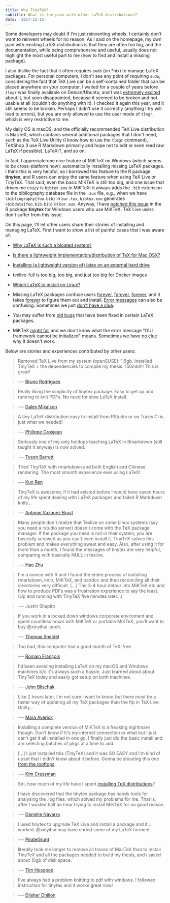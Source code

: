 ```yaml
---
title: Why TinyTeX?
subtitle: What is the pain with other LaTeX distributions?
date: '2017-12-15'
---
```


Some developers may doubt if I'm just reinventing wheels. I certainly don't want to reinvent wheels for no reason. As I said on the homepage, my own pain with existing LaTeX distributions is that they are often too big, and the documentation, while being comprehensive and useful, usually does not highlight the most useful part to me (how to find and install a missing package).

I also dislike the fact that it often requires `sudo` (on *nix) to manage LaTeX packages. For personal computers, I don't see any point of requiring `sudo`, considering the fact that TeX Live can be a self-contained folder that can be placed anywhere on your computer. I waited for a couple of years before `tlmgr` was finally available on Debian/Ubuntu, and I was [extremely excited](https://twitter.com/xieyihui/status/397238590523973632) about it, but soon disappointed, because it seemed to be broken and not usable at all (couldn't do anything with it). I checked it again this year, and it still seems to be broken. Perhaps I didn't use it correctly (anything I try will lead to errors), but you are only allowed to use the user mode of `tlmgr`, which is very restrictive to me.

My daily OS is macOS, and the officially recommended TeX Live distribution is MacTeX, which contains several additional packages that I don't need, such as the TeX Live Utility (I know how to use the `tlmgr` command), TeXShop (I use R Markdown primarily and hope not to edit or even read raw LaTeX if possible), LaTeXiT, and so on. 

In fact, I appreciate one nice feature of MiKTeX on Windows (which seems to be cross-platform now): automatically installing missing LaTeX packages. I think this is very helpful, so I borrowed this feature to the R package **tinytex**, and R users can enjoy the same feature when using TeX Live or TinyTeX. That said, even the basic MiKTeX is still too big, and one issue that drives me crazy is `bibtex.exe` in MiKTeX: it always adds the `.bib` extension to the bibliography database file in the `.aux` file, e.g., when we have `\bibliography{foo.bib}` in `bar.tex`, `bibtex.exe` generates `\bibdata{foo.bib.bib}` in `bar.aux`. Anyway, I have [patched this issue](https://github.com/yihui/tinytex/blob/4275a375c6/R/latex.R#L189-L196) in the R package **tinytex** for Windows users who use MiKTeX. TeX Live users don't suffer from this issue.

On this page, I'll let other users share their stories of installing and managing LaTeX. First I want to show a list of painful cases that I was aware of:

- [Why LaTeX is such a bloated system?](https://ubuntuforums.org/showthread.php?t=395863)

- [Is there a lightweight implementation/distribution of TeX for Mac OSX?](https://tex.stackexchange.com/q/43862/9128)

- [Installing (a lightweight version of) latex on an external hard drive](https://tex.stackexchange.com/q/81802/9128)

- texlive-full is [too big](https://github.com/rstudio/rticles/pull/130#issuecomment-313732003), [too big](https://github.com/rocker-org/rocker/issues/266), and [just too big](https://github.com/road2stat/liftr/issues/25) for Docker images

- [Which LaTeX to install on Linux?](https://tex.stackexchange.com/q/18939/9128)

- Missing LaTeX packages confuse users [forever](https://github.com/rstudio/rmarkdown/issues/359), [forever](https://github.com/rstudio/rmarkdown/issues/1076), [forever](https://github.com/rstudio/rmarkdown/issues/1393), and it takes [forever](https://twitter.com/xieyihui/status/763805846807547904) to figure them out and install. [Error messages](https://stackoverflow.com/q/47400936/559676) can also be confusing. Sometimes we just [don't have a clue](https://github.com/rstudio/bookdown/issues/507).

- You may suffer from [old bugs](https://github.com/rstudio/rmarkdown/issues/1505) that have been fixed in certain LaTeX packages.

- MiKTeX [might fail](https://github.com/rstudio/bookdown/issues/531) and we don't know what the error message "GUI framework cannot be initialized" means. Sometimes we have [no clue](https://stackoverflow.com/questions/48892499/compile-rmarkdown-document-with-render#comment84801684_48892499) why it doesn't work.

Below are stories and experiences contributed by other users:

> Removed TeX Live from my system (openSUSE): 1.5gb. Installed TinyTeX + the dependencies to compile my thesis: 150mb!!!! This is great!

> --- [Bruno Rodrigues](https://twitter.com/brodriguesco/status/942162790587957248)

<!-- -->

> Really liking the simplicity of tinytex package. Easy to get up and running to knit PDFs. No need for slow LaTeX install.

> --- [Daley Mikalson](https://twitter.com/lingwhatics/status/941766989424537602)

<!-- -->

> A tiny LaTeX distribution easy to install from RStudio or on Travis CI is just what we needed!

> --- [Philippe Grosjean](https://twitter.com/PhilGrosjean/status/941241878309232640)

<!-- -->

> Seriously one of my only holdups teaching LaTeX in Rmarkdown (still taught it anyway) is now solved.

> --- [ Tyson Barrett](https://twitter.com/healthandstats/status/941169151749406720)

<!-- -->

> Tried TinyTeX with rmarkdown and both English and Chinese rendering. The most smooth experience ever using LaTeX!

> --- [Kun Ren](https://twitter.com/renkun_ken/status/941352666730455041)

<!-- -->

> TinyTeX is awesome, if it had existed before I would have saved hours of my life spent dealing with LaTeX packages and failed R Markdown knits...

> --- [Antonio Vazquez Brust](https://github.com/rstudio/bookdown/issues/292#issuecomment-356480809)

<!-- -->

> Many people don't realize that Texlive on some Linux systems (say you need a rstudio server) doesn't come with the TeX package manager. If the package you need is not in their system, you are basically screwed as you can't even install it. TinyTeX solves this problem and makes everything sweet and easy. Also, after using it for more than a month, I found the  messages of tinytex are very helpful, comparing with basically NULL in texlive. 

> --- [Hao Zhu](https://community.rstudio.com/t/texlive-distribution-on-centos-for-rstudio-server-and-connect/2916)

<!-- -->

> I'm a novice with R and I found the entire process of installing rmarkdown, knitr, MiKTeX, and pandoc and then reconciling all their directories very difficult. [...] The 3-4 hour detour into MiKTeX etc and how to produce PDFs was a frustration experience to say the least. (Up and running with TinyTeX five minutes later...)

> --- Justin Shapiro

<!-- -->

> If you work in a locked down windows corporate enviroment and spent countless hours with MiKTeX or portable MiKTeX, you'll want to buy @xieyihui lunch.

> --- [Thomas Speidel](https://twitter.com/ThomasSpeidel/status/957856056108920835)

<!-- -->

> Too bad, this computer had a good month of TeX-free.

> --- [Romain François](https://twitter.com/romain_francois/status/979022989634174976)

<!-- -->

> I'd been avoiding installing LaTeX on my macOS and Windows machines b/c it's always such a hassle. Just learned about about TinyTeX today and easily got setup on both machines.

> --- [John Blischak](https://twitter.com/jdblischak/status/974066342780461056)

<!-- -->

> Like 2 hours later, I'm not sure I want to know, but there *must* be a faster way of updating all my TeX packages than the ftp in TeX Live Utility...

> --- [Mara Averick](https://twitter.com/dataandme/status/994531189217259521)

<!-- -->

> Installing a complete version of MiKTeX is a freaking nightmare though. Don't know if it's my internet connection or what but I just can't get it all installed in one go. I finally just did the basic install and am selecting batches of pkgs at a time to add.

> [...] I just installed this (TinyTeX) and it was SO EASY and I'm kind of upset that I didn't know about it before. Gonna be shouting this one [from the rooftops](https://twitter.com/swmpkim/status/1014546819085369344).

> --- [Kim Cressman](https://twitter.com/swmpkim/status/1014514680088399874)

<!-- -->

> Siri, how much of my life have I spent [installing TeX distributions](https://twitter.com/djnavarro/status/1112674242523361281)?

> I have discovered that the tinytex package has handy tools for analysing the .log files, which solved my problems for me. That is, after I wasted half an hour trying to install MiKTeX for no good reason

> --- [Danielle Navarro](https://twitter.com/djnavarro/status/1112687238196822016)

<!-- -->

> I used tinytex to upgrade TeX Live and install a package and it ... worked. @xieyihui may have ended some of my LaTeX torment.

> --- [PirateGrunt](https://twitter.com/FanninQED/status/1146857305285242880)

<!-- -->

> literally took me longer to remove all traces of MacTeX than to install TinyTeX and all the packages needed to build my thesis, and i saved about 10gb of disk space.

> --- [Tim Hosgood](https://twitter.com/tjohnhos/status/1175575859748638720)

<!-- -->

> I've always had a problem knitting to pdf with windows.  I followed instruction for tinytex and it works great now!

> --- [Dilsher Dhillon](https://twitter.com/TexanDhillon/status/1183831526485712897)
